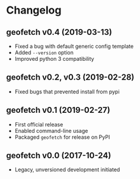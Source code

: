 # Changelog

## geofetch v0.4 (2019-03-13)

- Fixed a bug with default generic config template
- Added `--version` option
- Improved python 3 compatibility

## geofetch v0.2, v0.3 (2019-02-28)

- Fixed bugs that prevented install from pypi

## geofetch v0.1 (2019-02-27)

- First official release
- Enabled command-line usage
- Packaged `geofetch` for release on PyPI


## geofetch v0.0 (2017-10-24)
  
  - Legacy, unversioned development initiated
